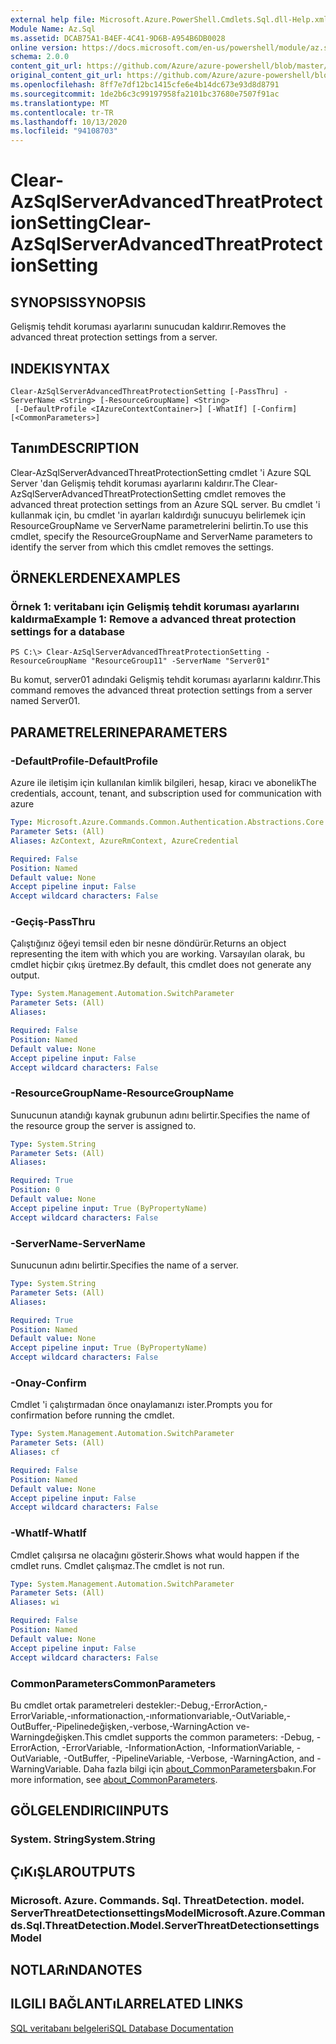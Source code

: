 ```yaml
---
external help file: Microsoft.Azure.PowerShell.Cmdlets.Sql.dll-Help.xml
Module Name: Az.Sql
ms.assetid: DCAB75A1-B4EF-4C41-9D6B-A954B6DB0028
online version: https://docs.microsoft.com/en-us/powershell/module/az.sql/Clear-AzSqlServerAdvancedThreatProtectionSetting
schema: 2.0.0
content_git_url: https://github.com/Azure/azure-powershell/blob/master/src/Sql/Sql/help/Clear-AzSqlServerAdvancedThreatProtectionSetting.md
original_content_git_url: https://github.com/Azure/azure-powershell/blob/master/src/Sql/Sql/help/Clear-AzSqlServerAdvancedThreatProtectionSetting.md
ms.openlocfilehash: 8ff7e7df12bc1415cfe6e4b14dc673e93d8d8791
ms.sourcegitcommit: 1de2b6c3c99197958fa2101bc37680e7507f91ac
ms.translationtype: MT
ms.contentlocale: tr-TR
ms.lasthandoff: 10/13/2020
ms.locfileid: "94108703"
---
```

# <span data-ttu-id="e7356-101">Clear-AzSqlServerAdvancedThreatProtectionSetting</span><span class="sxs-lookup"><span data-stu-id="e7356-101">Clear-AzSqlServerAdvancedThreatProtectionSetting</span></span>

## <span data-ttu-id="e7356-102">SYNOPSIS</span><span class="sxs-lookup"><span data-stu-id="e7356-102">SYNOPSIS</span></span>
<span data-ttu-id="e7356-103">Gelişmiş tehdit koruması ayarlarını sunucudan kaldırır.</span><span class="sxs-lookup"><span data-stu-id="e7356-103">Removes the advanced threat protection settings from a server.</span></span>

## <span data-ttu-id="e7356-104">INDEKI</span><span class="sxs-lookup"><span data-stu-id="e7356-104">SYNTAX</span></span>

```
Clear-AzSqlServerAdvancedThreatProtectionSetting [-PassThru] -ServerName <String> [-ResourceGroupName] <String>
 [-DefaultProfile <IAzureContextContainer>] [-WhatIf] [-Confirm] [<CommonParameters>]
```

## <span data-ttu-id="e7356-105">Tanım</span><span class="sxs-lookup"><span data-stu-id="e7356-105">DESCRIPTION</span></span>
<span data-ttu-id="e7356-106">Clear-AzSqlServerAdvancedThreatProtectionSetting cmdlet 'i Azure SQL Server 'dan Gelişmiş tehdit koruması ayarlarını kaldırır.</span><span class="sxs-lookup"><span data-stu-id="e7356-106">The Clear-AzSqlServerAdvancedThreatProtectionSetting cmdlet removes the advanced threat protection settings from an Azure SQL server.</span></span>
<span data-ttu-id="e7356-107">Bu cmdlet 'i kullanmak için, bu cmdlet 'in ayarları kaldırdığı sunucuyu belirlemek için ResourceGroupName ve ServerName parametrelerini belirtin.</span><span class="sxs-lookup"><span data-stu-id="e7356-107">To use this cmdlet, specify the ResourceGroupName and ServerName parameters to identify the server from which this cmdlet removes the settings.</span></span>

## <span data-ttu-id="e7356-108">ÖRNEKLERDEN</span><span class="sxs-lookup"><span data-stu-id="e7356-108">EXAMPLES</span></span>

### <span data-ttu-id="e7356-109">Örnek 1: veritabanı için Gelişmiş tehdit koruması ayarlarını kaldırma</span><span class="sxs-lookup"><span data-stu-id="e7356-109">Example 1: Remove a advanced threat protection settings for a database</span></span>
```
PS C:\> Clear-AzSqlServerAdvancedThreatProtectionSetting -ResourceGroupName "ResourceGroup11" -ServerName "Server01"
```

<span data-ttu-id="e7356-110">Bu komut, server01 adındaki Gelişmiş tehdit koruması ayarlarını kaldırır.</span><span class="sxs-lookup"><span data-stu-id="e7356-110">This command removes the advanced threat protection settings from a server named Server01.</span></span>

## <span data-ttu-id="e7356-111">PARAMETRELERINE</span><span class="sxs-lookup"><span data-stu-id="e7356-111">PARAMETERS</span></span>

### <span data-ttu-id="e7356-112">-DefaultProfile</span><span class="sxs-lookup"><span data-stu-id="e7356-112">-DefaultProfile</span></span>
<span data-ttu-id="e7356-113">Azure ile iletişim için kullanılan kimlik bilgileri, hesap, kiracı ve abonelik</span><span class="sxs-lookup"><span data-stu-id="e7356-113">The credentials, account, tenant, and subscription used for communication with azure</span></span>

```yaml
Type: Microsoft.Azure.Commands.Common.Authentication.Abstractions.Core.IAzureContextContainer
Parameter Sets: (All)
Aliases: AzContext, AzureRmContext, AzureCredential

Required: False
Position: Named
Default value: None
Accept pipeline input: False
Accept wildcard characters: False
```

### <span data-ttu-id="e7356-114">-Geçiş</span><span class="sxs-lookup"><span data-stu-id="e7356-114">-PassThru</span></span>
<span data-ttu-id="e7356-115">Çalıştığınız öğeyi temsil eden bir nesne döndürür.</span><span class="sxs-lookup"><span data-stu-id="e7356-115">Returns an object representing the item with which you are working.</span></span>
<span data-ttu-id="e7356-116">Varsayılan olarak, bu cmdlet hiçbir çıkış üretmez.</span><span class="sxs-lookup"><span data-stu-id="e7356-116">By default, this cmdlet does not generate any output.</span></span>

```yaml
Type: System.Management.Automation.SwitchParameter
Parameter Sets: (All)
Aliases:

Required: False
Position: Named
Default value: None
Accept pipeline input: False
Accept wildcard characters: False
```

### <span data-ttu-id="e7356-117">-ResourceGroupName</span><span class="sxs-lookup"><span data-stu-id="e7356-117">-ResourceGroupName</span></span>
<span data-ttu-id="e7356-118">Sunucunun atandığı kaynak grubunun adını belirtir.</span><span class="sxs-lookup"><span data-stu-id="e7356-118">Specifies the name of the resource group the server is assigned to.</span></span>

```yaml
Type: System.String
Parameter Sets: (All)
Aliases:

Required: True
Position: 0
Default value: None
Accept pipeline input: True (ByPropertyName)
Accept wildcard characters: False
```

### <span data-ttu-id="e7356-119">-ServerName</span><span class="sxs-lookup"><span data-stu-id="e7356-119">-ServerName</span></span>
<span data-ttu-id="e7356-120">Sunucunun adını belirtir.</span><span class="sxs-lookup"><span data-stu-id="e7356-120">Specifies the name of a server.</span></span>

```yaml
Type: System.String
Parameter Sets: (All)
Aliases:

Required: True
Position: Named
Default value: None
Accept pipeline input: True (ByPropertyName)
Accept wildcard characters: False
```

### <span data-ttu-id="e7356-121">-Onay</span><span class="sxs-lookup"><span data-stu-id="e7356-121">-Confirm</span></span>
<span data-ttu-id="e7356-122">Cmdlet 'i çalıştırmadan önce onaylamanızı ister.</span><span class="sxs-lookup"><span data-stu-id="e7356-122">Prompts you for confirmation before running the cmdlet.</span></span>

```yaml
Type: System.Management.Automation.SwitchParameter
Parameter Sets: (All)
Aliases: cf

Required: False
Position: Named
Default value: None
Accept pipeline input: False
Accept wildcard characters: False
```

### <span data-ttu-id="e7356-123">-WhatIf</span><span class="sxs-lookup"><span data-stu-id="e7356-123">-WhatIf</span></span>
<span data-ttu-id="e7356-124">Cmdlet çalışırsa ne olacağını gösterir.</span><span class="sxs-lookup"><span data-stu-id="e7356-124">Shows what would happen if the cmdlet runs.</span></span>
<span data-ttu-id="e7356-125">Cmdlet çalışmaz.</span><span class="sxs-lookup"><span data-stu-id="e7356-125">The cmdlet is not run.</span></span>

```yaml
Type: System.Management.Automation.SwitchParameter
Parameter Sets: (All)
Aliases: wi

Required: False
Position: Named
Default value: None
Accept pipeline input: False
Accept wildcard characters: False
```

### <span data-ttu-id="e7356-126">CommonParameters</span><span class="sxs-lookup"><span data-stu-id="e7356-126">CommonParameters</span></span>
<span data-ttu-id="e7356-127">Bu cmdlet ortak parametreleri destekler:-Debug,-ErrorAction,-ErrorVariable,-ınformationaction,-ınformationvariable,-OutVariable,-OutBuffer,-Pipelinedeğişken,-verbose,-WarningAction ve-Warningdeğişken.</span><span class="sxs-lookup"><span data-stu-id="e7356-127">This cmdlet supports the common parameters: -Debug, -ErrorAction, -ErrorVariable, -InformationAction, -InformationVariable, -OutVariable, -OutBuffer, -PipelineVariable, -Verbose, -WarningAction, and -WarningVariable.</span></span> <span data-ttu-id="e7356-128">Daha fazla bilgi için [about_CommonParameters](http://go.microsoft.com/fwlink/?LinkID=113216)bakın.</span><span class="sxs-lookup"><span data-stu-id="e7356-128">For more information, see [about_CommonParameters](http://go.microsoft.com/fwlink/?LinkID=113216).</span></span>

## <span data-ttu-id="e7356-129">GÖLGELENDIRICI</span><span class="sxs-lookup"><span data-stu-id="e7356-129">INPUTS</span></span>

### <span data-ttu-id="e7356-130">System. String</span><span class="sxs-lookup"><span data-stu-id="e7356-130">System.String</span></span>

## <span data-ttu-id="e7356-131">ÇıKıŞLAR</span><span class="sxs-lookup"><span data-stu-id="e7356-131">OUTPUTS</span></span>

### <span data-ttu-id="e7356-132">Microsoft. Azure. Commands. Sql. ThreatDetection. model. ServerThreatDetectionsettingsModel</span><span class="sxs-lookup"><span data-stu-id="e7356-132">Microsoft.Azure.Commands.Sql.ThreatDetection.Model.ServerThreatDetectionsettingsModel</span></span>

## <span data-ttu-id="e7356-133">NOTLARıNDA</span><span class="sxs-lookup"><span data-stu-id="e7356-133">NOTES</span></span>

## <span data-ttu-id="e7356-134">ILGILI BAĞLANTıLAR</span><span class="sxs-lookup"><span data-stu-id="e7356-134">RELATED LINKS</span></span>

[<span data-ttu-id="e7356-135">SQL veritabanı belgeleri</span><span class="sxs-lookup"><span data-stu-id="e7356-135">SQL Database Documentation</span></span>](https://docs.microsoft.com/azure/sql-database/)


